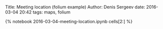 Title: Meeting location (folium example)
Author: Denis Sergeev
date: 2016-03-04 20:42
tags: maps, folium

{% notebook 2016-03-04-meeting-location.ipynb cells[2:] %}